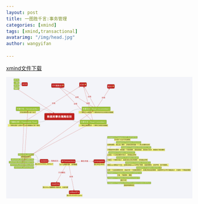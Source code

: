 ```yaml
---
layout: post
title: 一图胜千言:事务管理
categories: [xmind]
tags: [xmind,transactional]
avatarimg: "/img/head.jpg"
author: wangyifan

---
```


[xmind文件下载](/mind/transaction.xmind)


<!-- more -->

![](/mind/transaction.png)
